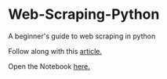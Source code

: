 # Web-Scraping-Python
A beginner's guide to web scraping in python

Follow along with this [article.](https://medium.com/@szainzaidi413/web-scraping-and-story-telling-in-python-basics-734a26db2161)

Open the Notebook [here.](https://zhenosan.github.io/Web-Scraping-Python/Index.html)
